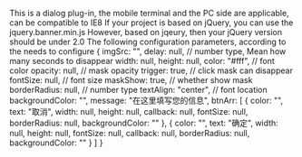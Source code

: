 This is a dialog plug-in, the mobile terminal and the PC side are applicable, can be compatible to IE8
If your project is based on jQuery, you can use the jquery.banner.min.js
However, based on jqeury, then your jQuery version should be under 2.0
The following configuration parameters, according to the needs to configure
{
			imgSrc: "",
			delay: null,           				// number type, Mean how many seconds to disappear
			width: null,
			height: null,
			color: "#fff",         				// font color
			opacity: null,         				// mask opacity
			trigger: true,         				// click mask can disappear
			fontSize: null,        				// font size
			maskShow: true,        				// whether show mask
			borderRadius: null,					// number type
			textAlign: "center",				// font location
			backgroundColor: "",
			message: "在这里填写您的信息",
			btnArr: [
				{
					color: "",
					text: "取消",
					width: null,
					height: null,
					callback: null,
					fontSize: null,
					borderRadius: null,
					backgroundColor: ""
				},
				{
					color: "",
					text: "确定",
					width: null,
					height: null,
					fontSize: null,
					callback: null,
					borderRadius: null,
					backgroundColor: ""
				}
			]
		}